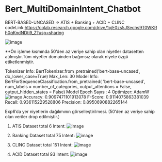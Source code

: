 # Bert_MultiDomainIntent_Chatbot

 BERT-BASED-UNCASED => ATIS + Banking + ACID + CLINC
codeLink:https://colab.research.google.com/drive/1ojE0zs5JSechs9T0WKRh0qKndNDti9_Z?usp=sharing

![image](https://user-images.githubusercontent.com/37930894/159633735-b761bd49-5bbf-4a40-ad8f-02a99d6bb684.png)





**Ön işleme kısmında 50’den az veriye sahip olan niyetler datasetten atılmıştır.Tüm niyetler domainden bağımsız olarak niyete özgü etiketlenmiştir. 

Tokenizer Info: BertTokenizer.from_pretrained('bert-base-uncased', do_lower_case=True)
Max_Len:  30
Model Info: BertForSequenceClassification.from_pretrained(
    'bert-base-uncased',
    num_labels = number_of_categories, 
    output_attentions = False,
    output_hidden_states = False)
Model Epoch Sayısı: 4
Optimizer: AdamW
![image](https://user-images.githubusercontent.com/37930894/159633824-4e34883e-99c7-4cae-91fb-42c603a270fa.png)
Accuracy:  0.9097471101913078
F-Score:  0.9114075863381039
Recall:  0.936115229528806
Precision:  0.8950690882265144

Exp6’da yer niyetlerin dağılımının görselleştirilmesi. (50’den az veriye sahip olan veriler drop edilmiştir.)

1. ATIS Dataset total 6 Intent:
![image](https://user-images.githubusercontent.com/37930894/159633962-5ab51cb4-15c9-4981-baf8-ab05ea601028.png)

2. Banking Dataset total 75 Intent:
![image](https://user-images.githubusercontent.com/37930894/159633992-65178950-828d-4e79-ab6a-c66cf7544693.png)

3. CLINC Dataset total 151 Intent:
![image](https://user-images.githubusercontent.com/37930894/159634024-80e8a14b-2099-476f-9e53-237f127530f6.png)

4. ACID Dataset  total 93 Intent:
![image](https://user-images.githubusercontent.com/37930894/159634057-930a8501-2e24-4a5f-a689-8384a15fed63.png)


